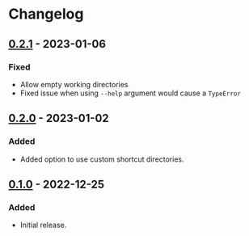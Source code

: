 # Changelog

## [0.2.1] - 2023-01-06
### Fixed
- Allow empty working directories
- Fixed issue when using `--help` argument would cause a `TypeError`

## [0.2.0] - 2023-01-02
### Added
- Added option to use custom shortcut directories.

## [0.1.0] - 2022-12-25
### Added
- Initial release.

[0.1.0]: https://github.com/LizardByte/GSMS/releases/tag/v0.1.0
[0.2.0]: https://github.com/LizardByte/GSMS/releases/tag/v0.2.0
[0.2.1]: https://github.com/LizardByte/GSMS/releases/tag/v0.2.1
